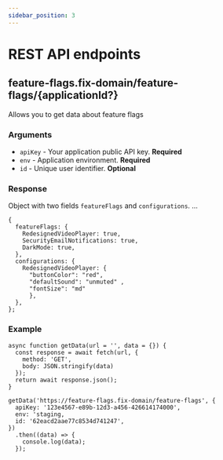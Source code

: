 ```yaml
---
sidebar_position: 3
---
```


# REST API endpoints

## feature-flags.fix-domain/feature-flags/{applicationId?}

Allows you to get data about feature flags

### Arguments

- `apiKey` - Your application public API key. **Required**
- `env` - Application environment. **Required**
- `id` - Unique user identifier. **Optional**

### Response

Object with two fields `featureFlags` and `configurations`. ...

```
{
  featureFlags: {
    RedesignedVideoPlayer: true,
    SecurityEmailNotifications: true,
    DarkMode: true,
  },
  configurations: {
    RedesignedVideoPlayer: {
      "buttonColor": "red",
      "defaultSound": "unmuted" ,
      "fontSize": "md"
      },
  },
};
```

### Example

```
async function getData(url = '', data = {}) {
  const response = await fetch(url, {
    method: 'GET',
    body: JSON.stringify(data)
  });
  return await response.json();
}

getData('https://feature-flags.fix-domain/feature-flags', {
  apiKey: '123e4567-e89b-12d3-a456-426614174000',
  env: 'staging,
  id: '62eacd2aae77c8534d741247',
})
  .then((data) => {
    console.log(data);
  });
```

